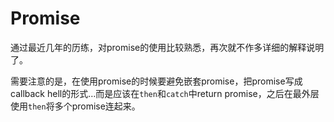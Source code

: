 # Promise

通过最近几年的历练，对promise的使用比较熟悉，再次就不作多详细的解释说明了。

需要注意的是，在使用promise的时候要避免嵌套promise，把promise写成callback hell的形式…而是应该在`then`和`catch`中return promise，之后在最外层使用`then`将多个promise连起来。

[1]: http://sabrinaluo.github.io/tech/2016/01/23/excecute-parallel-promise-and-sequential-promise/
[2]: http://sabrinaluo.github.io/tech/2016/01/23/excecute-parallel-promise-and-sequential-promise/